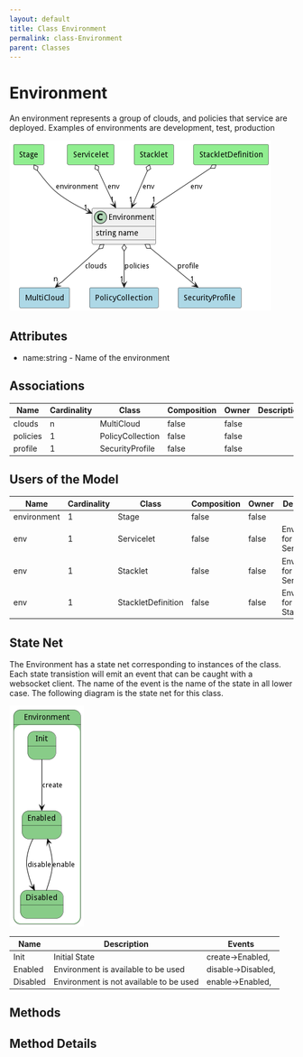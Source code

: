 ```yaml
---
layout: default
title: Class Environment
permalink: class-Environment
parent: Classes
---
```


# Environment

An environment represents a group of clouds, and policies that service are deployed. Examples of environments are development, test, production

![Logical Diagram](./logical.png)

## Attributes

* name:string - Name of the environment


## Associations

| Name | Cardinality | Class | Composition | Owner | Description |
| --- | --- | --- | --- | --- | --- |
| clouds | n | MultiCloud | false | false |  |
| policies | 1 | PolicyCollection | false | false |  |
| profile | 1 | SecurityProfile | false | false |  |



## Users of the Model

| Name | Cardinality | Class | Composition | Owner | Description |
| --- | --- | --- | --- | --- | --- |
| environment | 1 | Stage | false | false |  |
| env | 1 | Servicelet | false | false | Environment for the Servicelet |
| env | 1 | Stacklet | false | false | Environment for the Servicelet |
| env | 1 | StackletDefinition | false | false | Environment for the Stacklet |



## State Net
The Environment has a state net corresponding to instances of the class. Each state transistion will emit an 
event that can be caught with a websocket client. The name of the event is the name of the state in all lower case.
The following diagram is the state net for this class.

![State Net Diagram](./statenet.png)

| Name | Description | Events |
| --- | --- | --- |
| Init | Initial State | create-&gt;Enabled,  |
| Enabled | Environment is available to be used | disable-&gt;Disabled,  |
| Disabled | Environment is not available to be used | enable-&gt;Enabled,  |



## Methods


<h2>Method Details</h2>
    

